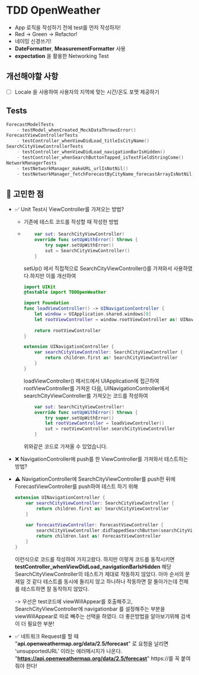 # TDD OpenWeather

- App 로직을 작성하기 전에 test를 먼저 작성하자!
- Red -> Green -> Refactor!
- 네이밍 신경쓰기!
- **DateFormatter**, **MeasurementFormatter** 사용
- **expectation** 을 활용한 Networking Test



## 개선해야할 사항

- [ ] Locale 을 사용하여 사용자의 지역에 맞는 시간/온도 포맷 제공하기



## Tests

```swift
ForecastModelTests
	- testModel_whenCreated_MockDataThrowsError()
ForecastViewControllerTests
	- testController_whenViewDidLoad_titleIsCityName()
SearchCityViewControllerTests
	- testController_whenViewDidLoad_navigationBarIsHidden()
	- testController_whenSearchButtonTapped_isTextFieldStringCome()
NetworkManagerTests
	- testNetworkManager_makeURL_urlIsNotNil()
	- testNetworkManager_fetchForecastByCityName_forecastArrayIsNotNil()
```



## 🧐 고민한 점

- ✅ Unit Test시 ViewController를 가져오는 방법?

  - 기존에 테스트 코드를 작성할 때 작성한 방법 

  - ```swift
        var sut: SearchCityViewController!
        override func setUpWithError() throws {
            try super.setUpWithError()
            sut = SearchCityViewController()
        }
    ```

    setUp() 에서 직접적으로 SearchCityViewController()를 가져와서 사용하였다.하지만 이를 개선하여 

    ```swift
    import UIKit
    @testable import TDDOpenWeather
    
    import Foundation
    func loadViewController() -> UINavigationController {
        let window = UIApplication.shared.windows[0]
        let rootViewController = window.rootViewController as! UINavigationController
        
        return rootViewController
    }
    
    extension UINavigationController {
        var searchCityViewController: SearchCityViewController {
            return children.first as! SearchCityViewController
        }
    }
    ```

    loadViewController() 메서드에서 UIApplication에 접근하여 rootViewController를 가져온 다음, UINavigationController에서 searchCityViewController를 가져오는 코드를 작성하여

    ```swift
        var sut: SearchCityViewController!
        override func setUpWithError() throws {
            try super.setUpWithError()
            let rootViewController = loadViewController()
            sut = rootViewController.searchCityViewController
        }
    ```

    위와같은 코드로 가져올 수 있었습니다. 

- ❌ NavigationController에 push를 한 ViewController를 가져와서 테스트하는 방법?

- ⚠️ NavigationController에 SearchCityViewController를 push한 뒤에 ForecastViewController를 push하여 테스트 하기 위해 

  ```swift
  extension UINavigationController {
      var searchCityViewController: SearchCityViewController {
          return children.first as! SearchCityViewController
      }
      
      var forecastViewController: ForecastViewController {
          searchCityViewController.didTappedSearchButton(searchCityViewController.searchButton)
          return children.last as! ForecastViewController
      }
  }
  ```

  이런식으로 코드를 작성하여 가지고왔다. 하지만 이렇게 코드를 동작시키면 **testController_whenViewDidLoad_navigationBarIsHidden** 해당 SearchCityViewController의 테스트가 제대로 작동하지 않았다. 아마 순서의 문제일 것 같다 테스트를 동시에 돌리지 않고 하나하나 작동하면 잘 돌아가는데 전체를 테스트하면 잘 동작하지 않았다. 

  -> 우선은 test코드에 viewWillAppear를 호출해주고, SearchCityViewController에 navigationbar 를 설정해주는 부분을 viewWillAppear로 따로 빼주는 선택을 하였다. 더 좋은방법을 알아보기위해 검색이 더 필요한 부분!

- ✅ 네트워크 Request를 할 때 "**api.openweathermap.org/data/2.5/forecast**" 로 요청을 날리면 'unsupportedURL' 이라는 에러메시지가 나온다.  "**https://api.openweathermap.org/data/2.5/forecast**" https://를 꼭 붙여줘야 한다!

